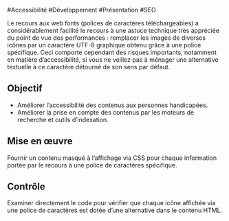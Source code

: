 
#Accessibilité #Développement #Présentation #SEO

Le recours aux web fonts (polices de caractères téléchargeables) a considérablement facilité le recours à une astuce technique très appréciée du point de vue des performances : remplacer les images de diverses icônes par un caractère UTF-8 graphique obtenu grâce à une police spécifique. Ceci comporte cependant des risques importants, notamment en matière d’accessibilité, si vous ne veillez pas à ménager une alternative textuelle à ce caractère détourné de son sens par défaut.

Objectif
--------

*   Améliorer l’accessibilité des contenus aux personnes handicapées.
*   Améliorer la prise en compte des contenus par les moteurs de recherche et outils d’indexation.

Mise en œuvre
-------------

Fournir un contenu masqué à l’affichage via CSS pour chaque information portée par le recours à une police de caractères spécifique.

Contrôle
--------

Examiner directement le code pour vérifier que chaque icône affichée via une police de caractères est dotée d’une alternative dans le contenu HTML.
